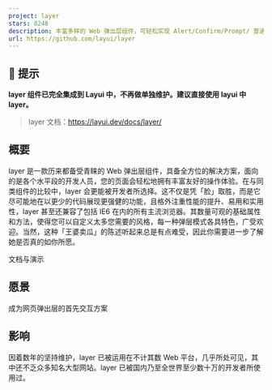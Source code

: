```yaml
---
project: layer
stars: 8248
description: 丰富多样的 Web 弹出层组件，可轻松实现 Alert/Confirm/Prompt/ 普通提示/页面区块/iframe/tips等等几乎所有的弹出交互。目前已成为最多人使用的弹层解决方案
url: https://github.com/layui/layer
---
```


📣 提示
-----

**layer 组件已完全集成到 Layui 中，不再做单独维护。建议直接使用 layui 中 layer。**

> layer 文档：https://layui.dev/docs/layer/

概要
--

layer 是一款历来都备受青睐的 Web 弹出层组件，具备全方位的解决方案，面向的是各个水平段的开发人员，您的页面会轻松地拥有丰富友好的操作体验。在与同类组件的比较中，layer 会更能被开发者所选择。这不仅是凭「脸」取胜，而是它尽可能地在以更少的代码展现更强健的功能，且格外注重性能的提升、易用和实用性，layer 甚至还兼容了包括 IE6 在内的所有主流浏览器。其数量可观的基础属性和方法，使得您可以自定义太多您需要的风格，每一种弹层模式各具特色，广受欢迎。当然，这种「王婆卖瓜」的陈述听起来总是有点难受，因此你需要进一步了解她是否真的如你所愿。

文档与演示

愿景
--

成为网页弹出层的首先交互方案

影响
--

因着数年的坚持维护，layer 已被运用在不计其数 Web 平台，几乎所处可见，其中还不乏众多知名大型网站。layer 已被国内乃至全世界至少数十万的开发者所使用过。
